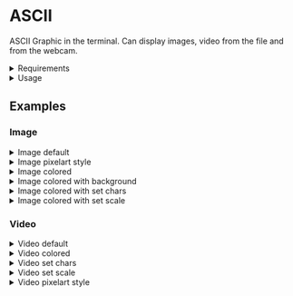 # ASCII
ASCII Graphic in the terminal.
Can display images, video from the file and from the webcam.

<details>
  <summary>Requirements</summary>

    OpenCV
    numba
</details>

<details>
  <summary>Usage</summary>

 ```
usage: main.py [-h] [-s SCALE] [-ch CHARS] [-c | -b | -p] path

positional arguments:
path                        Path to file, 0 for webcam video

options:
-h, --help                  Show this help message and exit
-s SCALE, --scale SCALE     Scale, default 70
-ch CHARS, --chars CHARS    Chars
-c, --colored               Colored, default false
-b, --bg                    Black background with colored image, default false
-p, --pixelart              Pixelart style, default false
 ```
</details>


## Examples
### Image

<details>
  <summary>Image default</summary>

![image_default.png](screenshots/image_default.png)
</details>
<details>
  <summary>Image pixelart style</summary>

![image_pixel.png](screenshots/image_pixel.png)
</details>
<details>
  <summary>Image colored</summary>

![image_color.png](screenshots/image_color.png)
</details>
<details>
  <summary>Image colored with background</summary>

![image_bg.png](screenshots/image_bg.png)
</details>
<details>
  <summary>Image colored with set chars</summary>

![imaje_set_chars.png](screenshots/imaje_set_chars.png)
</details>
<details>
  <summary>Image colored with set scale</summary>

![image_set_scale.png](screenshots/image_set_scale.png)
</details>

### Video
<details>
  <summary>Video default</summary>

![video_default.gif](screenshots/video_default.gif)
</details>
<details>
  <summary>Video colored</summary>

![video_colored.gif](screenshots/video_colored.gif)
</details>
<details>
  <summary>Video set chars</summary>

![video_set_chars.gif](screenshots/video_set_chars.gif)
</details>
<details>
  <summary>Video set scale</summary>

![video_set_scale.gif](screenshots/video_set_scale.gif)
</details>
<details>
  <summary>Video pixelart style</summary>

![video_pixel.gif](screenshots/video_pixel.gif)
</details>
